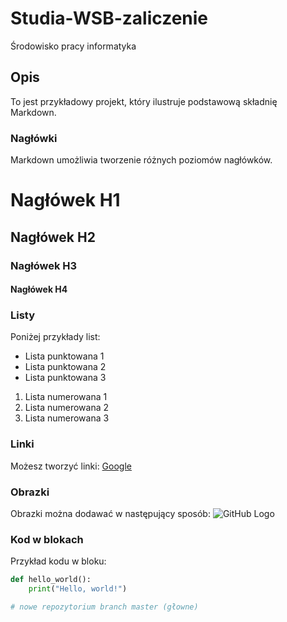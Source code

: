 # Studia-WSB-zaliczenie
Środowisko pracy informatyka

## Opis
To jest przykładowy projekt, który ilustruje podstawową składnię Markdown.

### Nagłówki
Markdown umożliwia tworzenie różnych poziomów nagłówków.

# Nagłówek H1
## Nagłówek H2
### Nagłówek H3
#### Nagłówek H4

### Listy
Poniżej przykłady list:
- Lista punktowana 1
- Lista punktowana 2
- Lista punktowana 3

1. Lista numerowana 1
2. Lista numerowana 2
3. Lista numerowana 3

### Linki
Możesz tworzyć linki:
[Google](https://www.google.com)

### Obrazki
Obrazki można dodawać w następujący sposób:
![GitHub Logo](https://github.githubassets.com/images/modules/logos_page/GitHub-Mark.png)

### Kod w blokach
Przykład kodu w bloku:

```python
def hello_world():
    print("Hello, world!")

# nowe repozytorium branch master (głowne)